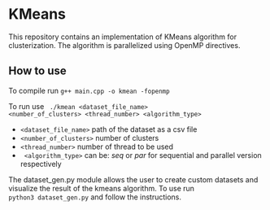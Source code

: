 # KMeans

This repository contains an implementation of KMeans algorithm for clusterization. The algorithm is parallelized using OpenMP directives. 

## How to use

To compile run <code>g++ main.cpp -o kmean -fopenmp</code>

To run use <code> ./kmean <dataset_file_name> <number_of_clusters> <thread_number> <algorithm_type> </code>

- <code><dataset_file_name></code> path of the dataset as a csv file
- <code><number_of_clusters></code> number of clusters
- <code><thread_number></code> number of thread to be used
- <code> <algorithm_type></code>  can be: _seq_ or _par_ for sequential and parallel version respectively

The dataset_gen.py module allows the user to create custom datasets and visualize the result of the kmeans algorithm. To use run <code> python3 dataset_gen.py</code> and follow the instructions.